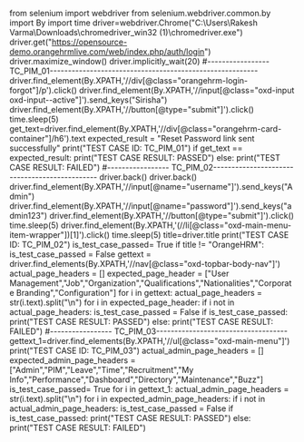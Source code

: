 from selenium import webdriver
from selenium.webdriver.common.by import By
import time
driver=webdriver.Chrome("C:\\Users\\Rakesh Varma\\Downloads\\chromedriver_win32 (1)\\chromedriver.exe")
driver.get("https://opensource-demo.orangehrmlive.com/web/index.php/auth/login")
driver.maximize_window()
driver.implicitly_wait(20)
#----------------- TC_PIM_01---------------------------------------------------------
driver.find_element(By.XPATH,'//div[@class="orangehrm-login-forgot"]/p').click()
driver.find_element(By.XPATH,'//input[@class="oxd-input oxd-input--active"]').send_keys("Sirisha")
driver.find_element(By.XPATH,'//button[@type="submit"]').click()
time.sleep(5)
get_text=driver.find_element(By.XPATH,'//div[@class="orangehrm-card-container"]/h6').text
expected_result = "Reset Password link sent successfully"
print("TEST CASE ID: TC_PIM_01")
if get_text == expected_result:
    print("TEST CASE RESULT: PASSED")
else:
    print("TEST CASE RESULT: FAILED")
#----------------- TC_PIM_02----------------------------------------------
driver.back()
driver.back()
driver.find_element(By.XPATH,'//input[@name="username"]').send_keys("Admin")
driver.find_element(By.XPATH,'//input[@name="password"]').send_keys("admin123")
driver.find_element(By.XPATH,'//button[@type="submit"]').click()
time.sleep(5)
driver.find_element(By.XPATH,'(//li[@class="oxd-main-menu-item-wrapper"])[1]').click()
time.sleep(5)
title=driver.title
print("TEST CASE ID: TC_PIM_02")
is_test_case_passed= True
if title != "OrangeHRM":
    is_test_case_passed = False
gettext = driver.find_elements(By.XPATH,'//nav[@class="oxd-topbar-body-nav"]')
actual_page_headers = []
expected_page_header = ["User Management","Job","Organization","Qualifications","Nationalities","Corporate Branding","Configuration"]
for i in gettext:
    actual_page_headers = str(i.text).split("\n")
for i in expected_page_header:
    if i not in actual_page_headers:
        is_test_case_passed = False
if is_test_case_passed:
    print("TEST CASE RESULT: PASSED")
else:
    print("TEST CASE RESULT: FAILED")
#----------------- TC_PIM_03------------------------------------
gettext_1=driver.find_elements(By.XPATH,'//ul[@class="oxd-main-menu"]')
print("TEST CASE ID: TC_PIM_03")
actual_admin_page_headers = []
expected_admin_page_headers = ["Admin","PIM","Leave","Time","Recruitment","My Info","Performance","Dashboard","Directory","Maintenance","Buzz"]
is_test_case_passed= True
for i in gettext_1:
    actual_admin_page_headers = str(i.text).split("\n")
for i in expected_admin_page_headers:
    if i not in actual_admin_page_headers:
        is_test_case_passed = False
if is_test_case_passed:
    print("TEST CASE RESULT: PASSED")
else:
    print("TEST CASE RESULT: FAILED")
